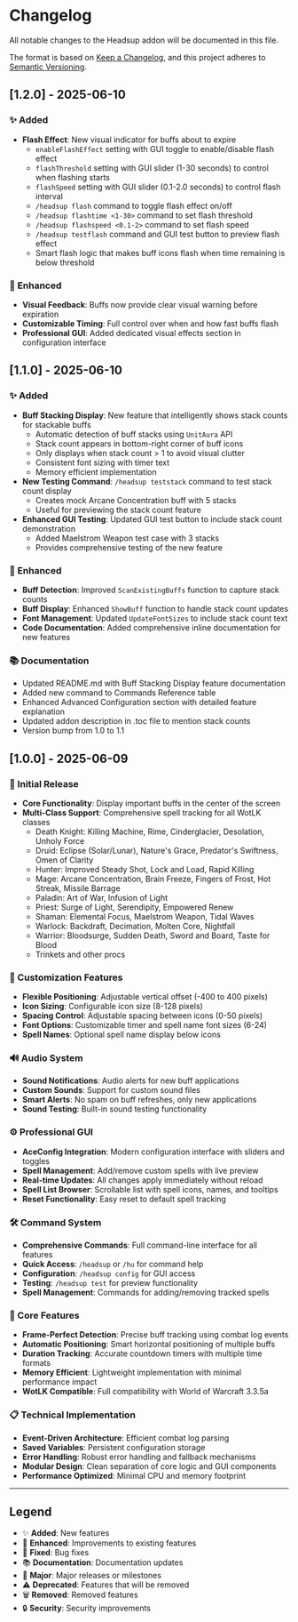 # Changelog

All notable changes to the Headsup addon will be documented in this file.

The format is based on [Keep a Changelog](https://keepachangelog.com/en/1.0.0/),
and this project adheres to [Semantic Versioning](https://semver.org/spec/v2.0.0.html).

## [1.2.0] - 2025-06-10

### ✨ Added
- **Flash Effect**: New visual indicator for buffs about to expire
  - `enableFlashEffect` setting with GUI toggle to enable/disable flash effect
  - `flashThreshold` setting with GUI slider (1-30 seconds) to control when flashing starts
  - `flashSpeed` setting with GUI slider (0.1-2.0 seconds) to control flash interval
  - `/headsup flash` command to toggle flash effect on/off
  - `/headsup flashtime <1-30>` command to set flash threshold
  - `/headsup flashspeed <0.1-2>` command to set flash speed
  - `/headsup testflash` command and GUI test button to preview flash effect
  - Smart flash logic that makes buff icons flash when time remaining is below threshold

### 🔧 Enhanced
- **Visual Feedback**: Buffs now provide clear visual warning before expiration
- **Customizable Timing**: Full control over when and how fast buffs flash
- **Professional GUI**: Added dedicated visual effects section in configuration interface

## [1.1.0] - 2025-06-10

### ✨ Added
- **Buff Stacking Display**: New feature that intelligently shows stack counts for stackable buffs
  - Automatic detection of buff stacks using `UnitAura` API
  - Stack count appears in bottom-right corner of buff icons
  - Only displays when stack count > 1 to avoid visual clutter
  - Consistent font sizing with timer text
  - Memory efficient implementation
- **New Testing Command**: `/headsup teststack` command to test stack count display
  - Creates mock Arcane Concentration buff with 5 stacks
  - Useful for previewing the stack count feature
- **Enhanced GUI Testing**: Updated GUI test button to include stack count demonstration
  - Added Maelstrom Weapon test case with 3 stacks
  - Provides comprehensive testing of the new feature

### 🔧 Enhanced
- **Buff Detection**: Improved `ScanExistingBuffs` function to capture stack counts
- **Buff Display**: Enhanced `ShowBuff` function to handle stack count updates
- **Font Management**: Updated `UpdateFontSizes` to include stack count text
- **Code Documentation**: Added comprehensive inline documentation for new features

### 📚 Documentation
- Updated README.md with Buff Stacking Display feature documentation
- Added new command to Commands Reference table
- Enhanced Advanced Configuration section with detailed feature explanation
- Updated addon description in .toc file to mention stack counts
- Version bump from 1.0 to 1.1

## [1.0.0] - 2025-06-09

### 🎉 Initial Release
- **Core Functionality**: Display important buffs in the center of the screen
- **Multi-Class Support**: Comprehensive spell tracking for all WotLK classes
  - Death Knight: Killing Machine, Rime, Cinderglacier, Desolation, Unholy Force
  - Druid: Eclipse (Solar/Lunar), Nature's Grace, Predator's Swiftness, Omen of Clarity
  - Hunter: Improved Steady Shot, Lock and Load, Rapid Killing
  - Mage: Arcane Concentration, Brain Freeze, Fingers of Frost, Hot Streak, Missile Barrage
  - Paladin: Art of War, Infusion of Light
  - Priest: Surge of Light, Serendipity, Empowered Renew
  - Shaman: Elemental Focus, Maelstrom Weapon, Tidal Waves
  - Warlock: Backdraft, Decimation, Molten Core, Nightfall
  - Warrior: Bloodsurge, Sudden Death, Sword and Board, Taste for Blood
  - Trinkets and other procs

### 🎨 Customization Features
- **Flexible Positioning**: Adjustable vertical offset (-400 to 400 pixels)
- **Icon Sizing**: Configurable icon size (8-128 pixels)
- **Spacing Control**: Adjustable spacing between icons (0-50 pixels)
- **Font Options**: Customizable timer and spell name font sizes (6-24)
- **Spell Names**: Optional spell name display below icons

### 🔊 Audio System
- **Sound Notifications**: Audio alerts for new buff applications
- **Custom Sounds**: Support for custom sound files
- **Smart Alerts**: No spam on buff refreshes, only new applications
- **Sound Testing**: Built-in sound testing functionality

### ⚙️ Professional GUI
- **AceConfig Integration**: Modern configuration interface with sliders and toggles
- **Spell Management**: Add/remove custom spells with live preview
- **Real-time Updates**: All changes apply immediately without reload
- **Spell List Browser**: Scrollable list with spell icons, names, and tooltips
- **Reset Functionality**: Easy reset to default spell tracking

### 🛠️ Command System
- **Comprehensive Commands**: Full command-line interface for all features
- **Quick Access**: `/headsup` or `/hu` for command help
- **Configuration**: `/headsup config` for GUI access
- **Testing**: `/headsup test` for preview functionality
- **Spell Management**: Commands for adding/removing tracked spells

### 🎯 Core Features
- **Frame-Perfect Detection**: Precise buff tracking using combat log events
- **Automatic Positioning**: Smart horizontal positioning of multiple buffs
- **Duration Tracking**: Accurate countdown timers with multiple time formats
- **Memory Efficient**: Lightweight implementation with minimal performance impact
- **WotLK Compatible**: Full compatibility with World of Warcraft 3.3.5a

### 📋 Technical Implementation
- **Event-Driven Architecture**: Efficient combat log parsing
- **Saved Variables**: Persistent configuration storage
- **Error Handling**: Robust error handling and fallback mechanisms
- **Modular Design**: Clean separation of core logic and GUI components
- **Performance Optimized**: Minimal CPU and memory footprint

---

## Legend

- ✨ **Added**: New features
- 🔧 **Enhanced**: Improvements to existing features
- 🐛 **Fixed**: Bug fixes
- 📚 **Documentation**: Documentation updates
- 🎉 **Major**: Major releases or milestones
- ⚠️ **Deprecated**: Features that will be removed
- 🗑️ **Removed**: Removed features
- 🔒 **Security**: Security improvements